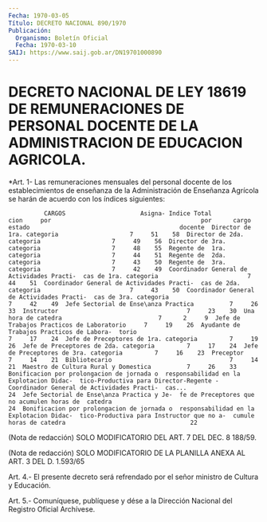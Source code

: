 ```yaml
---
Fecha: 1970-03-05
Título: DECRETO NACIONAL 890/1970
Publicación:
  Organismo: Boletín Oficial
  Fecha: 1970-03-10
SAIJ: https://www.saij.gob.ar/DN19701000890
---
```

# DECRETO NACIONAL DE LEY 18619 DE REMUNERACIONES DE PERSONAL DOCENTE DE LA ADMINISTRACION DE EDUCACION AGRICOLA.

<a id="1"></a>
*Art.  1- Las remuneraciones mensuales del personal docente de los  establecimientos    de   enseñanza  de  la  Administración  de Enseñanza Agrícola se harán de  acuerdo con los índices siguientes:

              CARGOS                     Asigna- Indice Total                                          cion     por                                          por      cargo                                          estado                                          docente  Director de 1ra. categoria                    7     51    58  Director de 2da. categoria                    7     49    56  Director de 3ra. categoria                    7     48    55  Regente de  1ra. categoria                    7     44    51  Regente de  2da. categoria                    7     43    50  Regente de  3ra. categoria                    7     42    49  Coordinador General de Actividades Practi-  cas de 1ra. categoria                         7     44    51  Coordinador General de Actividades Practi-  cas de 2da. categoria                         7     43    50  Coordinador General de Actividades Practi-  cas de 3ra. categoria                         7     42    49  Jefe Sectorial de Ense\anza Practica          7     26    33  Instructor                                    7     23    30  Una hora de catedra                           7      2     9  Jefe de Trabajos Practicos de Laboratorio     7     19    26  Ayudante de Trabajos Practicos de Labora-  torio                                         7     17    24  Jefe de Preceptores de 1ra. categoria         7     19    26  Jefe de Preceptores de 2da. categoria         7     17    24  Jefe de Preceptores de 3ra. categoria         7     16    23  Preceptor                                     7     14    21  Bibliotecario                                 7     14    21  Maestro de Cultura Rural y Domestica          7     26    33  Bonificacion por prolongacion de jornada o  responsabilidad en la Explotacion Didac-  tico-Productiva para Director-Regente -  Coordinador General de Actividades Practi-  cas...                                                    24  Jefe Sectorial de Ense\anza Practica y Je-  fe de Preceptores que no acumulen horas de  catedra                                                  24  Bonificacion por prolongacion de jornada o  responsabilidad en la Explotacion Didac-  tico-Productiva para Instructor que no a-  cumule horas de catedra                                   22

<a id="2"></a>
(Nota  de  redacción) SOLO MODIFICATORIO DEL ART. 7 DEL DEC. 8 188/59.

<a id="3"></a>
(Nota de redacción) SOLO MODIFICATORIO DE LA PLANILLA ANEXA AL ART. 3 DEL D. 1.593/65

<a id="4"></a>
Art.  4.-  El  presente  decreto  será refrendado por el señor ministro de Cultura y Educación.

<a id="5"></a>
Art. 5.- Comuníquese, publíquese y dése a la Dirección Nacional del Registro Oficial Archívese.